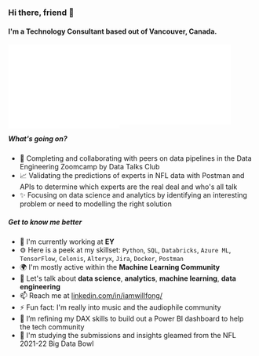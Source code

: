 ### Hi there, friend 👋

#### I'm a Technology Consultant based out of Vancouver, Canada.

<a href="https://metrics.lecoq.io/about/will-fong"><img src="metrics-achievements.svg" align="left" width="45%"></img></a>
<a href="https://metrics.lecoq.io/about/will-fong"><img src="metrics-base.svg" align="center" width="45%"></img></a>  

##### What's going on?

- 📌 Completing and collaborating with peers on data pipelines in the Data Engineering Zoomcamp by Data Talks Club 
- 📈 Validating the predictions of experts in NFL data with Postman and APIs to determine which experts are the real deal and who's all talk 
- ✨ Focusing on data science and analytics by identifying an interesting problem or need to modelling the right solution

##### Get to know me better

- 🏢 I'm currently working at **EY**
- ⚙️ Here is a peek at my skillset: `Python`, `SQL`, `Databricks`, `Azure ML`, `TensorFlow`, `Celonis`, `Alteryx`, `Jira`, `Docker`, `Postman`
- 🌍 I'm mostly active within the **Machine Learning Community**
- 💬 Let's talk about **data science**, **analytics**, **machine learning**, **data engineering**
- 📫 Reach me at [linkedin.com/in/iamwillfong/](https://linkedin.com/in/iamwillfong/)
- ⚡️ Fun fact: I'm really into music and the audiophile community
- 🤔 I’m refining my DAX skills to build out a Power BI dashboard to help the tech community
- 🌱 I'm studying the submissions and insights gleamed from the NFL 2021-22 Big Data Bowl

<!--
**will-fong/will-fong** is a ✨ _special_ ✨ repository because its `README.md` (this file) appears on your GitHub profile.

Here are some ideas to get you started:

- 🔭 I’m currently working on ...
- 🌱 I’m currently learning ...
- 👯 I’m looking to collaborate on ...
- 💬 Ask me about ...
- 📫 How to reach me: ...
- 😄 Pronouns: ...
- ⚡ Fun fact: ...
-->
